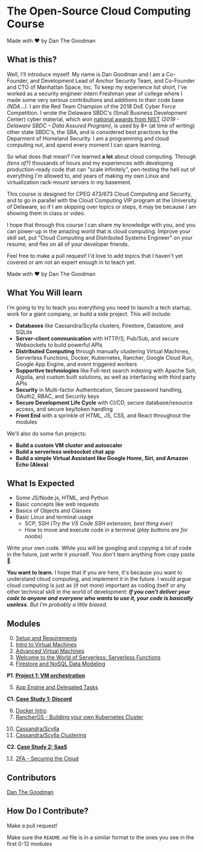 # The Open-Source Cloud Computing Course
Made with ❤️ by Dan The Goodman

## What is this?

Well, I'll introduce myself. My name is Dan Goodman and I am a Co-Founder, and Development Lead of Anchor Security Team, and Co-Founder and CTO of Manhattan Space, Inc. To keep my experience list short, I've worked as a security engineer intern Freshman year of college where I made some very serious contributions and additions to their code base _(NDA...)_. I am the Red Team Champion of the 2018 DoE Cyber Force Competition. I wrote the Delaware SBDC's (Small Business Development Center) cyber material, which won [national awards from NIST](https://csrc.nist.gov/Projects/FISSEA/Contests-and-Awards/FISSEA-SATE-Winners) _(2019 - Delaware SBDC – Data Assured Program)_, is used by 8+ (at time of writing) other state SBDC's, the SBA, and is considered best practices by the Deparment of Homeland Security. I am a programming and cloud computing nut, and spend every moment I can spare learning.

So what does that mean? I've learned **a lot** about cloud computing. Through *(tens of?)* thousands of hours and my experiences with developing production-ready code that can "scale infinitely", pen-testing the hell out of everything I'm allowed to, and years of making my own Linux and virtualization rack-mount servers in my basement.

This course is designed for CPEG 473/673 Cloud Computing and Security, and to go in parallel with the Cloud Computing VIP program at the University of Delaware, so if I am skipping over topics or steps, it may be because I am showing them in class or video.

I hope that through this course I can share my knowledge with you, and you can power-up in the amazing world that is cloud computing. Improve your skill set, put "Cloud Computing and Distributed Systems Engineer" on your resume, and flex on all of your developer friends.

Feel free to make a pull request! I'd love to add topics that I haven't yet covered or am not an expert enough in to teach yet.

Made with ❤️ by Dan The Goodman

## What You Will learn

I'm going to try to teach you everything you need to launch a tech startup, work for a giant company, or build a side project. This will include:

- **Databases** like Cassandra/Scylla clusters, Firestore, Datastore, and SQLite
- **Server-client communication** with HTTP/S, Pub/Sub, and secure Websockets to build powerful APIs
- **Distributed Computing** through manually clustering Virtual Machines, Serverless Functions, Docker, Kubernetes, Rancher, Google Cloud Run, Google App Engine, and event triggered workers
- **Supportive technologies** like Full-text search indexing with Apache Solr, Algolia, and custom built solutions, as well as interfacing with third party APIs
- **Security** in Multi-factor Authentication, Secure password handling, OAuth2, RBAC, and Security keys
- **Secure Development Life Cycle** with CI/CD, secure database/resource access, and secure key/token handling
- **Front End** with a sprinkle of HTML, JS, CSS, and React throughout the modules

We'll also do some fun projects:

- **Build a custom VM cluster and autoscaler**
- **Build a serverless websocket chat app**
- **Build a simple Virtual Assistant like Google Home, Siri, and Amazon Echo (Alexa)**

## What Is Expected

- Some JS/Node.js, HTML, and Python
- Basic concepts like web requests
- Basics of Objects and Classes
- Basic Linux and terminal usage
  - SCP, SSH *(Try the VS Code SSH extension, best thing ever)*
  - How to move and execute code in a terminal *(play buttons are for noobs)*

Write your own code. While you will be googling and copying a lot of code in the future, just write it yourself. You don't learn anything from copy pasta 🍝.

**You want to learn.**
I hope that if you are here, it's because you want to understand cloud computing, and implement it in the future. I would argue cloud computing is just as (if not more) important as coding itself or any other technical skill in the world of development: _**If you can't deliver your code to anyone and everyone who wants to use it, your code is basically useless.**_
*But I'm probably a little biased.*

## Modules

0. [Setup and Requirements](/00-setup_and_requirements)
1. [Intro to Virtual Machines](/01-intro_to_virtual_machines)
2. [Advanced Virtual Machines](/02-advanced_virtual_machines)
3. [Welcome to the World of Serverless: Serverless Functions](/03-serverless_functions)
4. [Firestore and NoSQL Data Modeling](/04-firestore)

**P1. [Project 1: VM orchestration](/p1-orchestration)**

5. [App Engine and Delegated Tasks](/05-app_engine)

**C1. [Case Study 1: Discord](/c1-discord)**

6. [Docker Intro](/06-docker_intro)
7. [RancherOS - Building your own Kubernetes Cluster](/07-rancher)
<!-- 8. Intro to Full-text search indexing -->
<!-- 9. Apache Solr -->
10. [Cassandra/Scylla](/10-cassandra-and-scylla)
11. [Cassandra/Scylla Clustering](/11-scylla-clustering)

**C2. [Case Study 2: SaaS](/c2-saas)**

12.   [2FA - Securing the Cloud](/10-2fa)

<!-- 13. Secure Development Life Cycle (include dev keys vs. prod keys, secure token/api key handling) -->

<!-- 11. Infrastructure as Code - APIs and Terraform? -->
<!-- 1.  [Cloud Run and Stateless Containers](/08-cloud_run) -->
<!-- Google cloud datastore and dynamoDB -->
<!-- 2.  [Google Kubernetes Engine](/09-gke) -->
<!-- 3.  [Pub/Sub & MQTT - Cloud Messaging](/11-pubsub) -->
<!-- 4.  [Cloud Storage - Objects in the Cloud](/12-cloud_storage) -->
<!-- P2. [Project 2: TBD](/p2-) -->
<!-- 13.  [DialogFlow - Build your own assitant](/13-dialogflow) -->
<!-- P3. Build a simple digital assistant -->

## Contributors

[Dan The Goodman](https://github.com/danthegoodman1)

## How Do I Contribute?

Make a pull request!

Make sure the `README.md` file is in a similar format to the ones you see in the first 0-12 modules
